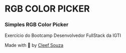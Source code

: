 # RGB COLOR PICKER
### Simples RGB Color Picker

Exercício do Bootcamp Desenvolvedor FullStack da IGTI

Made with :green_heart: by [Cleef Souza](https://www.linkedin.com/in/aryosvalldo-cleef/)
